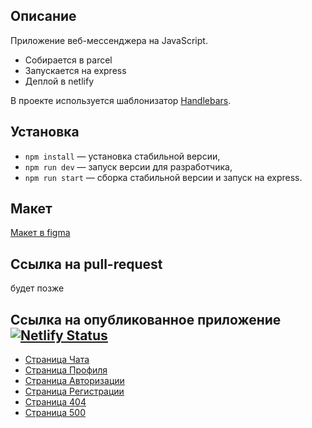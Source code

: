 
## Описание

Приложение веб-мессенджера на JavaScript.
- Собирается в parcel
- Запускается на express
- Деплой в netlify

В проекте используется шаблонизатор [Handlebars](https://handlebarsjs.com/).

## Установка

- `npm install` — установка стабильной версии,
- `npm run dev` — запуск версии для разработчика,
- `npm run start` — сборка стабильной версии и запуск на express.

## Макет  
[Макет в figma](https://www.figma.com/file/24EUnEHGEDNLdOcxg7ULwV/Chat?node-id=0%3A1&t=d9X32hefZdiDrerX-0)

## Ссылка на pull-request  
будет позже

## Ссылка на опубликованное приложение  [![Netlify Status](https://api.netlify.com/api/v1/badges/498fb90c-5d7c-416c-95ac-d2c82a3e6003/deploy-status)](https://deploy--roaring-tanuki-6ce7ec.netlify.app/)
* [Страница Чата](https://deploy--roaring-tanuki-6ce7ec.netlify.app/)
* [Страница Профиля](https://deploy--roaring-tanuki-6ce7ec.netlify.app/profile)
* [Страница Авторизации](https://deploy--roaring-tanuki-6ce7ec.netlify.app/login)
* [Страница Регистрации](https://deploy--roaring-tanuki-6ce7ec.netlify.app/signin)
* [Страница 404](https://deploy--roaring-tanuki-6ce7ec.netlify.app/404)
* [Страница 500](https://deploy--roaring-tanuki-6ce7ec.netlify.app/500)
